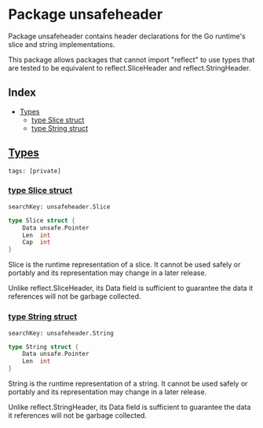 # Package unsafeheader

Package unsafeheader contains header declarations for the Go runtime's slice and string implementations. 

This package allows packages that cannot import "reflect" to use types that are tested to be equivalent to reflect.SliceHeader and reflect.StringHeader. 

## Index

* [Types](#type)
    * [type Slice struct](#Slice)
    * [type String struct](#String)


## <a id="type" href="#type">Types</a>

```
tags: [private]
```

### <a id="Slice" href="#Slice">type Slice struct</a>

```
searchKey: unsafeheader.Slice
```

```Go
type Slice struct {
	Data unsafe.Pointer
	Len  int
	Cap  int
}
```

Slice is the runtime representation of a slice. It cannot be used safely or portably and its representation may change in a later release. 

Unlike reflect.SliceHeader, its Data field is sufficient to guarantee the data it references will not be garbage collected. 

### <a id="String" href="#String">type String struct</a>

```
searchKey: unsafeheader.String
```

```Go
type String struct {
	Data unsafe.Pointer
	Len  int
}
```

String is the runtime representation of a string. It cannot be used safely or portably and its representation may change in a later release. 

Unlike reflect.StringHeader, its Data field is sufficient to guarantee the data it references will not be garbage collected. 

